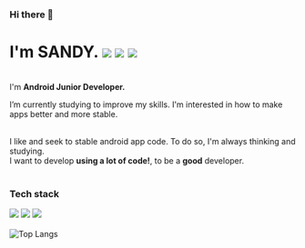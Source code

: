 ### Hi there 👋

<!--
**SANDY-9/SANDY-9** is a ✨ _special_ ✨ repository because its `README.md` (this file) appears on your GitHub profile.

Here are some ideas to get you started:

- 🔭 I’m currently working on ...
- 🌱 I’m currently learning ...
- 👯 I’m looking to collaborate on ...
- 🤔 I’m looking for help with ...
- 💬 Ask me about ...
- 📫 How to reach me: ...
- 😄 Pronouns: ...
- ⚡ Fun fact: ...
-->
# I'm SANDY. <a href="nnal0256@naver.com" target="_blank"><img src="https://img.shields.io/badge/Email-EA4335?style=flat-square&logo=Gmail&logoColor=white"/></a> <a href="https://sandy9.tistory.com" target="_blank"><img src="https://img.shields.io/badge/Blog-000000?style=flat-square&logo=Tistory&logoColor=white"/></a> <a href="https://reflective-goose-443.notion.site/SANDY-be4980d3106646d9a5d3565eff8395b2" target="_blank"><img src="https://img.shields.io/badge/Resume-006600?style=flat-square&logo=notion&logoColor=white"/></a>


<br>I'm **Android Junior Developer.**<br>

I’m currently studying to improve my skills.
I'm interested in how to make apps better and more stable. 


<br>I like and seek to stable android app code. To do so, I'm always thinking and studying.<br>
I want to develop **using a lot of code!**, to be a **good** developer.<br><br>


### Tech stack
<img src="https://img.shields.io/badge/Kotlin-7F52FF?style=flat-square&logo=Kotlin&logoColor=white"/> <img src="https://img.shields.io/badge/Java-e51f24?style=flat-square&logo=java&logoColor=white"/> <img src="https://img.shields.io/badge/Android-34A853?style=flat-square&logo=android&logoColor=white"/> </br></br>
![Top Langs](https://github-readme-stats.vercel.app/api/top-langs/?username=SANDY-9&layout=compact&theme=vue)
